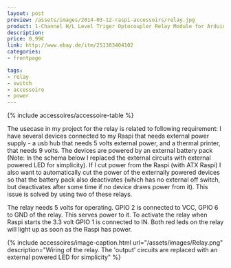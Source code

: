```yaml
---
layout: post
preview: /assets/images/2014-03-12-raspi-accessoirs/relay.jpg
product: 1-Channel H/L Level Triger Optocoupler Relay Module for Arduino 5V
description:
price: 0,99€
link: http://www.ebay.de/itm/251383404102
categories:
- frontpage

tags:
- relay
- switch
- accessoire
- power
---
```


{% include accessoires/accessoire-table %}

The usecase in my project for the relay is related to following requirement: I have several devices connected to
my Raspi that needs external power supply - a usb hub that needs 5 volts external power, and a thermal printer,
that needs 9 volts. The devices are powered by an external battery pack (Note: In the schema below I replaced
the external circuits with external powered LED for simplicity). If I cut power from the Raspi (with ATX Raspi)
I also want to automatically cut the power of the externally powered devices so that the battery pack also deactivates
(which has no external off switch, but deactivates after some time if no device draws power from it).
This issue is solved by using two of these relays.

The relay needs 5 volts for operating. GPIO 2 is connected to VCC, GPIO 6 to GND of the relay. This serves power
to it. To activate the relay when Raspi starts the 3.3 volt GPIO 1 is connected to IN. Both red leds on the relay
will light up as soon as the Raspi has power.


{% include accessoires/image-caption.html url="/assets/images/Relay.png" description="Wiring of the relay. The 'output' circuits are replaced with an external powered LED for simplicity" %}